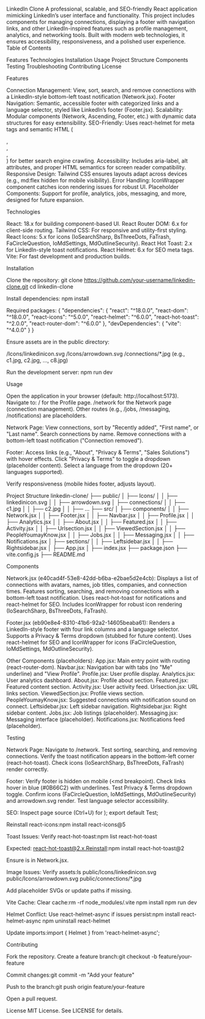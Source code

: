 LinkedIn Clone
A professional, scalable, and SEO-friendly React application mimicking LinkedIn’s user interface and functionality. This project includes components for managing connections, displaying a footer with navigation links, and other LinkedIn-inspired features such as profile management, analytics, and networking tools. Built with modern web technologies, it ensures accessibility, responsiveness, and a polished user experience.
Table of Contents

Features
Technologies
Installation
Usage
Project Structure
Components
Testing
Troubleshooting
Contributing
License

Features

Connection Management: View, sort, search, and remove connections with a LinkedIn-style bottom-left toast notification (Network.jsx).
Footer Navigation: Semantic, accessible footer with categorized links and a language selector, styled like LinkedIn’s footer (Footer.jsx).
Scalability: Modular components (Network, Ascending, Footer, etc.) with dynamic data structures for easy extensibility.
SEO-Friendly: Uses react-helmet for meta tags and semantic HTML (<section>, <article>, <nav>, <footer>) for better search engine crawling.
Accessibility: Includes aria-label, alt attributes, and proper HTML semantics for screen reader compatibility.
Responsive Design: Tailwind CSS ensures layouts adapt across devices (e.g., md:flex hidden for mobile visibility).
Error Handling: IconWrapper component catches icon rendering issues for robust UI.
Placeholder Components: Support for profile, analytics, jobs, messaging, and more, designed for future expansion.

Technologies

React: 18.x for building component-based UI.
React Router DOM: 6.x for client-side routing.
Tailwind CSS: For responsive and utility-first styling.
React Icons: 5.x for icons (IoSearchSharp, BsThreeDots, FaTrash, FaCircleQuestion, IoMdSettings, MdOutlineSecurity).
React Hot Toast: 2.x for LinkedIn-style toast notifications.
React Helmet: 6.x for SEO meta tags.
Vite: For fast development and production builds.

Installation

Clone the repository:
git clone https://github.com/your-username/linkedin-clone.git
cd linkedin-clone


Install dependencies:
npm install

Required packages:
{
  "dependencies": {
    "react": "^18.0.0",
    "react-dom": "^18.0.0",
    "react-icons": "^5.0.0",
    "react-helmet": "^6.0.0",
    "react-hot-toast": "^2.0.0",
    "react-router-dom": "^6.0.0"
  },
  "devDependencies": {
    "vite": "^4.0.0"
  }
}


Ensure assets are in the public directory:

/Icons/linkedinicon.svg
/Icons/arrowdown.svg
/connections/*.jpg (e.g., c1.jpg, c2.jpg, ..., c8.jpg)


Run the development server:
npm run dev



Usage

Open the application in your browser (default: http://localhost:5173).
Navigate to:
/ for the Profile page.
/network for the Network page (connection management).
Other routes (e.g., /jobs, /messaging, /notifications) are placeholders.


Network Page:
View connections, sort by "Recently added", "First name", or "Last name".
Search connections by name.
Remove connections with a bottom-left toast notification ("Connection removed").


Footer:
Access links (e.g., "About", "Privacy & Terms", "Sales Solutions") with hover effects.
Click "Privacy & Terms" to toggle a dropdown (placeholder content).
Select a language from the dropdown (20+ languages supported).


Verify responsiveness (mobile hides footer, adjusts layout).

Project Structure
linkedin-clone/
├── public/
│   ├── Icons/
│   │   ├── linkedinicon.svg
│   │   ├── arrowdown.svg
│   ├── connections/
│   │   ├── c1.jpg
│   │   ├── c2.jpg
│   │   ├── ...
├── src/
│   ├── components/
│   │   ├── Network.jsx
│   │   ├── Footer.jsx
│   │   ├── Navbar.jsx
│   │   ├── Profile.jsx
│   │   ├── Analytics.jsx
│   │   ├── About.jsx
│   │   ├── Featured.jsx
│   │   ├── Activity.jsx
│   │   ├── Urlsection.jsx
│   │   ├── ViewedSection.jsx
│   │   ├── PeopleYoumayKnow.jsx
│   │   ├── Jobs.jsx
│   │   ├── Messaging.jsx
│   │   ├── Notifications.jsx
│   ├── sections/
│   │   ├── Leftsidebar.jsx
│   │   ├── Rightsidebar.jsx
│   ├── App.jsx
│   ├── index.jsx
├── package.json
├── vite.config.js
├── README.md

Components

Network.jsx (e40cad4f-53e8-42dd-b6ba-e2bae5d2e4cb):
Displays a list of connections with avatars, names, job titles, companies, and connection times.
Features sorting, searching, and removing connections with a bottom-left toast notification.
Uses react-hot-toast for notifications and react-helmet for SEO.
Includes IconWrapper for robust icon rendering (IoSearchSharp, BsThreeDots, FaTrash).


Footer.jsx (eb90e8e4-8310-41b6-92a2-14605beaba61):
Renders a LinkedIn-style footer with four link columns and a language selector.
Supports a Privacy & Terms dropdown (stubbed for future content).
Uses react-helmet for SEO and IconWrapper for icons (FaCircleQuestion, IoMdSettings, MdOutlineSecurity).


Other Components (placeholders):
App.jsx: Main entry point with routing (react-router-dom).
Navbar.jsx: Navigation bar with tabs (no "Me" underline) and "View Profile".
Profile.jsx: User profile display.
Analytics.jsx: User analytics dashboard.
About.jsx: Profile about section.
Featured.jsx: Featured content section.
Activity.jsx: User activity feed.
Urlsection.jsx: URL links section.
ViewedSection.jsx: Profile views section.
PeopleYoumayKnow.jsx: Suggested connections with notification sound on connect.
Leftsidebar.jsx: Left sidebar navigation.
Rightsidebar.jsx: Right sidebar content.
Jobs.jsx: Job listings (placeholder).
Messaging.jsx: Messaging interface (placeholder).
Notifications.jsx: Notifications feed (placeholder).



Testing

Network Page:
Navigate to /network.
Test sorting, searching, and removing connections.
Verify the toast notification appears in the bottom-left corner (react-hot-toast).
Check icons (IoSearchSharp, BsThreeDots, FaTrash) render correctly.


Footer:
Verify footer is hidden on mobile (<md breakpoint).
Check links hover in blue (#0B66C2) with underlines.
Test Privacy & Terms dropdown toggle.
Confirm icons (FaCircleQuestion, IoMdSettings, MdOutlineSecurity) and arrowdown.svg render.
Test language selector accessibility.


SEO:
Inspect page source (Ctrl+U) for <title>, <meta description>, <meta keywords>.
Optionally add JSON-LD to Network.jsx or Footer.jsx if icons are stable:<script type="application/ld+json">
    {JSON.stringify({
        '@context': 'https://schema.org',
        '@type': 'WebSite',
        name: 'LinkedIn Clone',
        url: 'https://your-domain.com',
    })}
</script>




Accessibility:
Use a screen reader (NVDA, VoiceOver) to verify aria-label and semantic HTML.
Test keyboard navigation (Tab key) for links and inputs.


Integration:
Ensure Footer renders across routes (/, /network).
Verify Navbar has no "Me" underline and other components load correctly.



Troubleshooting

Icon Issues:
Check console for IconWrapper errors.
Test icons in isolation:import React from 'react';
import { Helmet } from 'react-helmet';
import { IoSearchSharp } from 'react-icons/io5';
import { BsThreeDots, FaTrash } from 'react-icons/bs';
import { FaCircleQuestion } from 'react-icons/fa6';
import { IoMdSettings } from 'react-icons/io';
import { MdOutlineSecurity } from 'react-icons/md';

const Test = () => (
    <div>
        <Helmet><title>Test</title></Helmet>
        <IoSearchSharp size={20} />
        <BsThreeDots size={20} />
        <FaTrash size={16} />
        <FaCircleQuestion size={20} />
        <IoMdSettings size={20} />
        <MdOutlineSecurity size={20} />
    </div>
);
export default Test;


Reinstall react-icons:npm install react-icons@5




Toast Issues:
Verify react-hot-toast:npm list react-hot-toast

Expected: react-hot-toast@2.x.Reinstall:npm install react-hot-toast@2


Ensure <Toaster /> is in Network.jsx.


Image Issues:
Verify assets:ls public/Icons/linkedinicon.svg public/Icons/arrowdown.svg public/connections/*.jpg


Add placeholder SVGs or update paths if missing.


Vite Cache:
Clear cache:rm -rf node_modules/.vite
npm install
npm run dev




Helmet Conflict:
Use react-helmet-async if issues persist:npm install react-helmet-async
npm uninstall react-helmet

Update imports:import { Helmet } from 'react-helmet-async';





Contributing

Fork the repository.
Create a feature branch:git checkout -b feature/your-feature


Commit changes:git commit -m "Add your feature"


Push to the branch:git push origin feature/your-feature


Open a pull request.

License
MIT License. See LICENSE for details.
